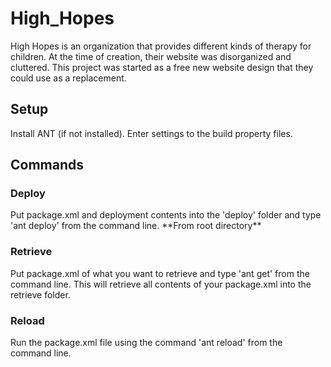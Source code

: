 # High_Hopes
High Hopes is an organization that provides different kinds of therapy for children.  At the time of creation, their website was disorganized and cluttered.  This project was started as a free new website design that they could use as a replacement.
<h2> Setup </h2>
<p>
Install ANT (if not installed).
Enter settings to the build property files.
</p>
<h2> Commands </h2>
<h3> Deploy </h3>
<p>
Put package.xml and deployment contents into the 'deploy' folder and type 'ant deploy' from the command line. **From root directory**
</p>
<h3> Retrieve </h3>
<p>
Put package.xml of what you want to retrieve and type 'ant get' from the command line. This will retrieve all contents of your package.xml into the retrieve folder.
</p>
<h3> Reload </h3>
<p>
Run the package.xml file using the command 'ant reload' from the command line.
</p>

